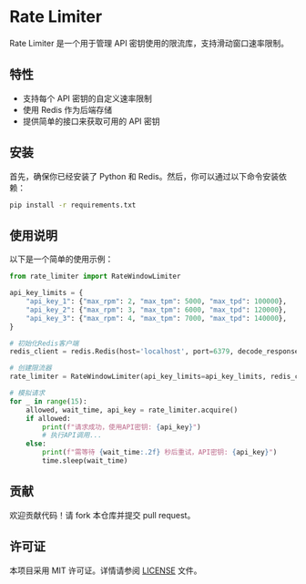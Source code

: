 # Rate Limiter

Rate Limiter 是一个用于管理 API 密钥使用的限流库，支持滑动窗口速率限制。

## 特性

- 支持每个 API 密钥的自定义速率限制
- 使用 Redis 作为后端存储
- 提供简单的接口来获取可用的 API 密钥

## 安装

首先，确保你已经安装了 Python 和 Redis。然后，你可以通过以下命令安装依赖：

```bash
pip install -r requirements.txt
```

## 使用说明

以下是一个简单的使用示例：

```python
from rate_limiter import RateWindowLimiter

api_key_limits = {
    "api_key_1": {"max_rpm": 2, "max_tpm": 5000, "max_tpd": 100000},
    "api_key_2": {"max_rpm": 3, "max_tpm": 6000, "max_tpd": 120000},
    "api_key_3": {"max_rpm": 4, "max_tpm": 7000, "max_tpd": 140000},    
}

# 初始化Redis客户端
redis_client = redis.Redis(host='localhost', port=6379, decode_responses=True)

# 创建限流器
rate_limiter = RateWindowLimiter(api_key_limits=api_key_limits, redis_client=redis_client)

# 模拟请求
for _ in range(15):
    allowed, wait_time, api_key = rate_limiter.acquire()
    if allowed:
        print(f"请求成功，使用API密钥: {api_key}")
        # 执行API调用...
    else:
        print(f"需等待 {wait_time:.2f} 秒后重试，API密钥: {api_key}")
        time.sleep(wait_time)
```

## 贡献

欢迎贡献代码！请 fork 本仓库并提交 pull request。

## 许可证

本项目采用 MIT 许可证。详情请参阅 [LICENSE](LICENSE) 文件。